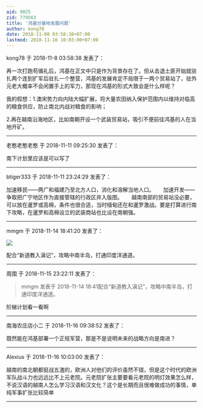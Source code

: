 ```yaml
---
aid: 9025
zid: 779563
title: '鸿基分基地发展问题'
author: kong78
date: 2018-11-08 03:58:38+07:00
lastmod: 2018-11-16 10:03:00+07:00
---
```


kong78 于 2018-11-8 03:58:38 发表了：

再一次打跑苟循礼后，鸿基在正文中只是作为背景存在了。但从击退土匪开始就驻扎两个连到扩军后驻扎一个整营，鸿基的发展肯定不局限于一两个贸易站了，驻外元老大概率不会闲置手上的军力，那现在鸿基的形式大致会是什么样呢？

我的假想：1.澳宋势力向内陆大幅扩展，将大量农田纳入保护范围内以维持对临高的粮食供应，防止南北内战对粮食的影响；

2.再在越南沿海地区，比如南朝开设一个武装贸易站，吸引不便前往鸿基的人在当地开矿。

---------

老憨老憨老憨 于 2018-11-11 09:25:30 发表了：

南下计划里应该是可以写了

---------

btiger333 于 2018-11-11 23:24:29 发表了：

加速移民——两广和福建乃至北方人口，消化和溶解当地人口。      加速开发——争取把广宁地区作为直接管辖的行政区并入版图。      越南南部的贸易站没必要，可以放在暹罗或高棉，条件也很合适，当时缅甸还在和暹罗激战。要是打算进行南下攻略，在暹罗和高棉设立的武装商站也比设在南朝强。

---------

mmgm 于 2018-11-14 18:41:20 发表了：

![](https://imgsa.baidu.com/forum/w%3D580/sign=fd1c669eda2a60595210e1121834342d/84516c8da97739121f080f36f5198618367ae20a.jpg)

配合“新道教入滇记”，攻略中南半岛，打通印度洋通道。

---------

周围 于 2018-11-15 23:22:11 发表了：

> mmgm 发表于 2018-11-14 18:41配合“新道教入滇记”，攻略中南半岛，打通印度洋通道。



阶梯计划看一看啊

---------

南海农庄店小二 于 2018-11-16 09:38:52 发表了：

既然能在鸿基部署一个正规军营，那是不是说明未来的战略方向是南进？

---------

Alexius 于 2018-11-16 10:03:00 发表了：

越南的南北朝都挺战五渣的，欧洲人对他们的评价虽然不错，但是这个时代的欧洲军队战斗力也远远比不上元老院。元老院扩张主要要看元老院的明灯效果怎么样，不说汉语的越南人怎么学习汉语和汉文化？这个是长期而且很难做成功的事情，单纯军事扩张比较简单

---------

